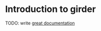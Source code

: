 # Introduction to girder

TODO: write [great documentation](http://jacobian.org/writing/great-documentation/what-to-write/)
